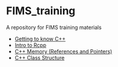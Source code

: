 # FIMS_training
A repository for FIMS training materials

- [Getting to know C++](https://noaa-fims.github.io/FIMS_training/articles/GettingToKnowCpp.html)
- [Intro to Rcpp](https://noaa-fims.github.io/FIMS_training/articles/IntroRcpp.html)
- [C++ Memory (References and Pointers)](https://noaa-fims.github.io/FIMS_training/articles/CppMemory.html)
- [C++ Class Structure](https://noaa-fims.github.io/FIMS_training/articles/CppClassStructure.html)